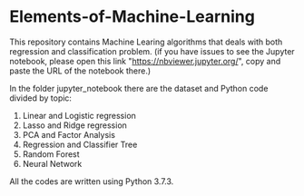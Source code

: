 # Elements-of-Machine-Learning

This repository contains Machine Learing algorithms that deals with both regression and classification problem.
(if you have issues to see the Jupyter notebook, please open this link "https://nbviewer.jupyter.org/", copy and paste the URL of the notebook there.)

In the folder jupyter_notebook there are the dataset and Python code divided by topic:

1. Linear and Logistic regression
2. Lasso and Ridge regression
3. PCA and Factor Analysis
4. Regression and Classifier Tree
5. Random Forest 
6. Neural Network

All the codes are written using Python 3.7.3.


